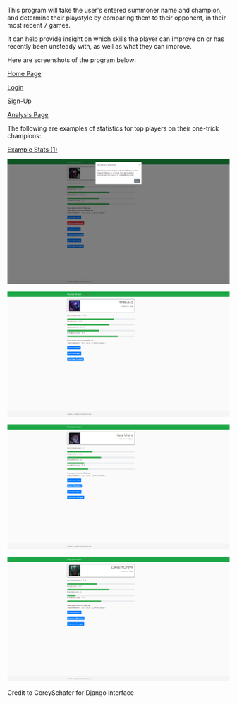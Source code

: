 This program will take the user's entered summoner name and champion, and determine their playstyle by comparing them to their opponent, in their most recent 7 games.

It can help provide insight on which skills the player can improve on or has recently been unsteady with, as well as what they can improve.

Here are screenshots of the program below:

[Home Page](analysis/static/analysis/screenshots/home.png)

[Login](analysis/static/analysis/screenshots/login.png)

[Sign-Up](analysis/static/analysis/screenshots/sign_up.png)

[Analysis Page](analysis/static/analysis/screenshots/analysis.png)

The following are examples of statistics for top players on their one-trick champions:

[Example Stats (1)](analysis/static/analysis/screenshots/karasmai.png)


![Dropdown](analysis/static/analysis/screenshots/dropdown.png)

![(2)](analysis/static/analysis/screenshots/tfblade.png)

![(3)](analysis/static/analysis/screenshots/sylas.png)

![(4)](analysis/static/analysis/screenshots/davemon.png)

Credit to CoreySchafer for Django interface